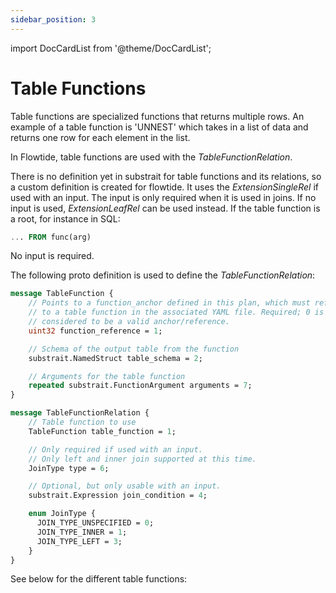 ```yaml
---
sidebar_position: 3
---
```


import DocCardList from '@theme/DocCardList';

# Table Functions

Table functions are specialized functions that returns multiple rows.
An example of a table function is 'UNNEST' which takes in a list of data and returns one row for each element in the list.

In Flowtide, table functions are used with the *TableFunctionRelation*. 

There is no definition yet in substrait for table functions and its relations, so a custom definition is created for flowtide.
It uses the *ExtensionSingleRel* if used with an input. The input is only required when it is used in joins.
If no input is used, *ExtensionLeafRel* can be used instead.
If the table function is a root, for instance in SQL: 

```sql
... FROM func(arg)
```
No input is required.

The following proto definition is used to define the *TableFunctionRelation*:

```protobuf
message TableFunction {
    // Points to a function_anchor defined in this plan, which must refer
    // to a table function in the associated YAML file. Required; 0 is
    // considered to be a valid anchor/reference.
    uint32 function_reference = 1;

    // Schema of the output table from the function
    substrait.NamedStruct table_schema = 2;

    // Arguments for the table function
    repeated substrait.FunctionArgument arguments = 7;
}

message TableFunctionRelation {
    // Table function to use
    TableFunction table_function = 1;

    // Only required if used with an input.
    // Only left and inner join supported at this time.
    JoinType type = 6;

    // Optional, but only usable with an input.
    substrait.Expression join_condition = 4;

    enum JoinType {
      JOIN_TYPE_UNSPECIFIED = 0;
      JOIN_TYPE_INNER = 1;
      JOIN_TYPE_LEFT = 3;
    }
}
```

See below for the different table functions:

<DocCardList />